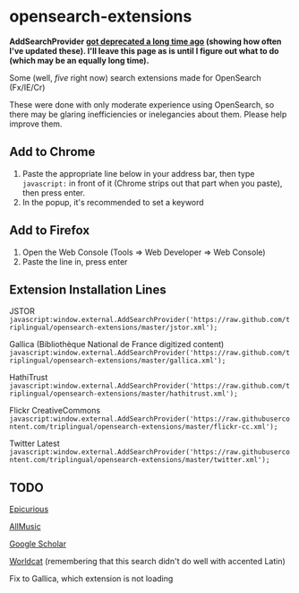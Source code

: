 opensearch-extensions
==========================

**AddSearchProvider [got deprecated a long time ago](https://github.com/whatwg/html/issues/713) (showing how often I've updated these). I'll leave this page as is until I figure out what to do (which may be an equally long time).**


Some (well, _five_ right now) search extensions made for OpenSearch (Fx/IE/Cr)

These were done with only moderate experience using OpenSearch, so there may be glaring inefficiencies or inelegancies about them. Please help improve them.


Add to Chrome
-------------

1. Paste the appropriate line below in your address bar, then type `javascript:` in front of it (Chrome strips out that part when you paste), then press enter.
1. In the popup, it's recommended to set a keyword


Add to Firefox
--------------

1. Open the Web Console (Tools => Web Developer => Web Console)
1. Paste the line in, press enter


Extension Installation Lines
-------

JSTOR
`javascript:window.external.AddSearchProvider('https://raw.github.com/triplingual/opensearch-extensions/master/jstor.xml');`

Gallica (Bibliothèque National de France digitized content)
`javascript:window.external.AddSearchProvider('https://raw.github.com/triplingual/opensearch-extensions/master/gallica.xml');`

HathiTrust
`javascript:window.external.AddSearchProvider('https://raw.github.com/triplingual/opensearch-extensions/master/hathitrust.xml');`

Flickr CreativeCommons
`javascript:window.external.AddSearchProvider('https://raw.githubusercontent.com/triplingual/opensearch-extensions/master/flickr-cc.xml');`

Twitter Latest
`javascript:window.external.AddSearchProvider('https://raw.githubusercontent.com/triplingual/opensearch-extensions/master/twitter.xml');`

TODO
-------

[Epicurious](https://epicurious.com)

[AllMusic](https://allmusic.com)

[Google Scholar](https://scholar.google.com)

[Worldcat](https://worldcat.org) (remembering that this search didn't do well with accented Latin)

Fix to Gallica, which extension is not loading
